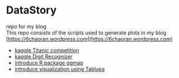 # DataStory
repo for my blog   
This repo consists of the scripts used to generate plots in my blog   
[https://6chaoran.wordpress.com](https://6chaoran.wordpress.com)

* [kaggle Titanic competition](https://github.com/6chaoran/DataStory/tree/master/kaggle-titanic)
* [kaggle Digit Recognizer](https://github.com/6chaoran/DataStory/tree/master/kaggle-digits)
* [introduce R package ggmap](https://github.com/6chaoran/DataStory/tree/master/spot-me-on-map)
* [introduce visualization using Tabluea](https://github.com/6chaoran/DataStory/tree/master/Get-Started-With-Tableau)
